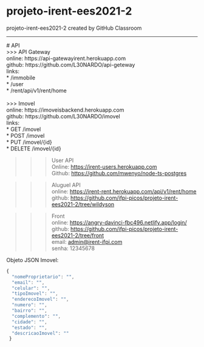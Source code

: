 # projeto-irent-ees2021-2
projeto-irent-ees2021-2 created by GitHub Classroom <br/>
<hr/>
# API <br/>
 >>> API Gateway <br/>
online: https://api-gatewayirent.herokuapp.com <br/>
github: https://github.com/L30NARDO/api-geteway <br/>
links: <br/> * /immobile <br/>
       * /user <br/>
       * /rent/api/v1/rent/home <br/> <br/>
>>> Imovel <br/>
online: https://imoveisbackend.herokuapp.com <br/>
github: https://github.com/L30NARDO/imovel<br/>
links: <br/> 
         * GET /imovel <br/>
       * POST /imovel <br/>
       * PUT /imovel/{id} <br/>
       * DELETE /imovel/{id} <br/>


>>> User API <br />
Online: https://irent-users.herokuapp.com <br/>
Github: https://github.com/mwenyo/node-ts-postgres <br/>

>>> Aluguel API <br />
online: https://irent-rent.herokuapp.com/api/v1/rent/home <br/>
github: https://github.com/ifpi-picos/projeto-irent-ees2021-2/tree/wildyson <br/>

>>> Front <br />
online: https://angry-davinci-fbc496.netlify.app/login/ <br />
github: https://github.com/ifpi-picos/projeto-irent-ees2021-2/tree/front <br/>
email: admin@irent-ifpi.com <br/>
senha: 12345678

Objeto JSON Imovel: 

```javascript
{
  "nomeProprietario": "",
  "email": "",
  "celular": "",
  "tipoImovel": "",
  "enderecoImovel": "",
  "numero": "",
  "bairro": "",
  "complemento": "",
  "cidade": "",
  "estado": "",
  "descricaoImovel": ""
 }
```

